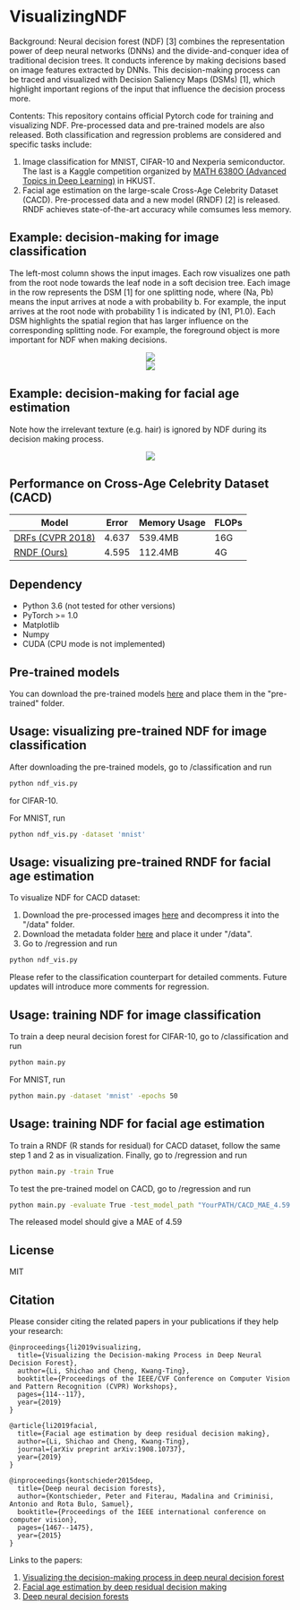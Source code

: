 # VisualizingNDF
Background: Neural decision forest (NDF) [3] combines the representation power of deep neural networks (DNNs) and the divide-and-conquer idea of traditional decision trees. It conducts inference by making decisions based on image features extracted by DNNs. This decision-making process can be traced and visualized with Decision Saliency Maps (DSMs) [1], which highlight important regions of the input that influence the decision process more. 

Contents: This repository contains official Pytorch code for training and visualizing NDF. Pre-processed data and pre-trained models are also released. Both classification and regression problems are considered and specific tasks include:  
1. Image classification for MNIST, CIFAR-10 and Nexperia semiconductor. The last is a Kaggle competition organized by [MATH 6380O (Advanced Topics in Deep Learning)](https://deeplearning-math.github.io/) in HKUST. 
2. Facial age estimation on the large-scale Cross-Age Celebrity Dataset (CACD). Pre-processed data and a new model (RNDF) [2] is released. RNDF achieves state-of-the-art accuracy while comsumes less memory. 

## Example: decision-making for image classification
The left-most column shows the input images. Each row visualizes one path from the root node towards the leaf node in a soft decision tree. Each image in the row represents the DSM [1] for one splitting node, where (Na, Pb) means the input arrives at node a with probability b. For example, the input arrives at the root node with probability 1 is indicated by (N1, P1.0). Each DSM highlights the spatial region that has larger influence on the corresponding splitting node. For example, the foreground object is more important for NDF when making decisions.  
<div align="center">
    <img src="teasers/mnist_results.png">
</div>
<div align="center">
    <img src="teasers/cifar10_results.png">
</div>

## Example: decision-making for facial age estimation
Note how the irrelevant texture (e.g. hair) is ignored by NDF during its decision making process.
<div align="center">
    <img src="teasers/cacd_final1.png">
</div>

## Performance on Cross-Age Celebrity Dataset (CACD)
| Model             | Error        | Memory Usage | FLOPs
| ----------------- | ----------- | ----------- | ----------- |
| [DRFs (CVPR 2018)](https://github.com/shenwei1231/caffe-DeepRegressionForests)    | 4.637      | 539.4MB | 16G
| [RNDF (Ours)](https://arxiv.org/abs/1908.10737)             | 4.595      | 112.4MB | 4G

## Dependency
* Python 3.6 (not tested for other versions)
* PyTorch >= 1.0 
* Matplotlib
* Numpy
* CUDA (CPU mode is not implemented)

## Pre-trained models
You can download the pre-trained models [here](https://drive.google.com/drive/folders/1DM6wVSknkYBqGf1UwHQgJNUp40sYDMrv?usp=sharing) and place them in the "pre-trained" folder.

## Usage: visualizing pre-trained NDF for image classification
After downloading the pre-trained models, go to /classification and
run 
```bash
python ndf_vis.py 
```
for CIFAR-10.

For MNIST, run 
```bash
python ndf_vis.py -dataset 'mnist'
```
## Usage: visualizing pre-trained RNDF for facial age estimation
To visualize NDF for CACD dataset:
1. Download the pre-processed images [here](https://drive.google.com/file/d/1OBu62cpnaMl5EX8EsjfEenRVv9rk3trt/view?usp=sharing) and decompress it into the "/data" folder.
2. Download the metadata folder [here](https://drive.google.com/drive/folders/1s_Ml82O4FVkC34PCE4ttrYhta3EKeYdo?usp=sharing) and place it under "/data".
3. Go to /regression and run
```bash
python ndf_vis.py 
```
Please refer to the classification counterpart for detailed comments. Future updates will introduce more comments for regression.

## Usage: training NDF for image classification
To train a deep neural decision forest for CIFAR-10, go to /classification and run 
```bash
python main.py
```
For MNIST, run 
```bash
python main.py -dataset 'mnist' -epochs 50
```

## Usage: training NDF for facial age estimation
To train a RNDF (R stands for residual) for CACD dataset, follow the same step 1 and 2 as in visualization. Finally, go to /regression and run
```bash
python main.py -train True
```
To test the pre-trained model on CACD, go to /regression and run
```bash
python main.py -evaluate True -test_model_path "YourPATH/CACD_MAE_4.59.pth"
```
The released model should give a MAE of 4.59

## License
MIT

## Citation
Please consider citing the related papers in your publications if they help your research:

    @inproceedings{li2019visualizing,
      title={Visualizing the Decision-making Process in Deep Neural Decision Forest},
      author={Li, Shichao and Cheng, Kwang-Ting},
      booktitle={Proceedings of the IEEE/CVF Conference on Computer Vision and Pattern Recognition (CVPR) Workshops},
      pages={114--117},
      year={2019}
    }
    
    @article{li2019facial,
      title={Facial age estimation by deep residual decision making},
      author={Li, Shichao and Cheng, Kwang-Ting},
      journal={arXiv preprint arXiv:1908.10737},
      year={2019}
    }
    
    @inproceedings{kontschieder2015deep,
      title={Deep neural decision forests},
      author={Kontschieder, Peter and Fiterau, Madalina and Criminisi, Antonio and Rota Bulo, Samuel},
      booktitle={Proceedings of the IEEE international conference on computer vision},
      pages={1467--1475},
      year={2015}
    }

Links to the papers:

1. [Visualizing the decision-making process in deep neural decision forest](http://openaccess.thecvf.com/content_CVPRW_2019/papers/Explainable%20AI/Li_Visualizing_the_Decision-making_Process_in_Deep_Neural_Decision_Forest_CVPRW_2019_paper.pdf)
2. [Facial age estimation by deep residual decision making](https://arxiv.org/abs/1908.10737)
3. [Deep neural decision forests](http://openaccess.thecvf.com/content_iccv_2015/papers/Kontschieder_Deep_Neural_Decision_ICCV_2015_paper.pdf)
